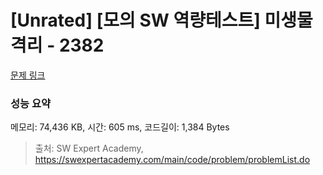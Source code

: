 # [Unrated] [모의 SW 역량테스트] 미생물 격리 - 2382 

[문제 링크](https://swexpertacademy.com/main/code/problem/problemDetail.do?contestProbId=AV597vbqAH0DFAVl) 

### 성능 요약

메모리: 74,436 KB, 시간: 605 ms, 코드길이: 1,384 Bytes



> 출처: SW Expert Academy, https://swexpertacademy.com/main/code/problem/problemList.do